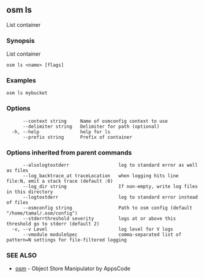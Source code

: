 ## osm ls

List container

### Synopsis


List container

```
osm ls <name> [flags]
```

### Examples

```
osm ls mybucket
```

### Options

```
      --context string     Name of osmconfig context to use
      --delimiter string   Delimiter for path (optional)
  -h, --help               help for ls
      --prefix string      Prefix of container
```

### Options inherited from parent commands

```
      --alsologtostderr                  log to standard error as well as files
      --log_backtrace_at traceLocation   when logging hits line file:N, emit a stack trace (default :0)
      --log_dir string                   If non-empty, write log files in this directory
      --logtostderr                      log to standard error instead of files
      --osmconfig string                 Path to osm config (default "/home/tamal/.osm/config")
      --stderrthreshold severity         logs at or above this threshold go to stderr (default 2)
  -v, --v Level                          log level for V logs
      --vmodule moduleSpec               comma-separated list of pattern=N settings for file-filtered logging
```

### SEE ALSO
* [osm](osm.md)	 - Object Store Manipulator by AppsCode

